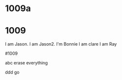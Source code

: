
# 1009a

# 1009

I am Jason.
I am Jason2.
I'm Bonnie
I am clare
I am Ray

#1009

abc
erase everything

ddd
go